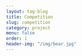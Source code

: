 ```yaml
---
layout: tag-blog
title: Competition
slug: competition
category: project
menu: false
order: 1
header-img: "/img/bear.jpg"
---
```

